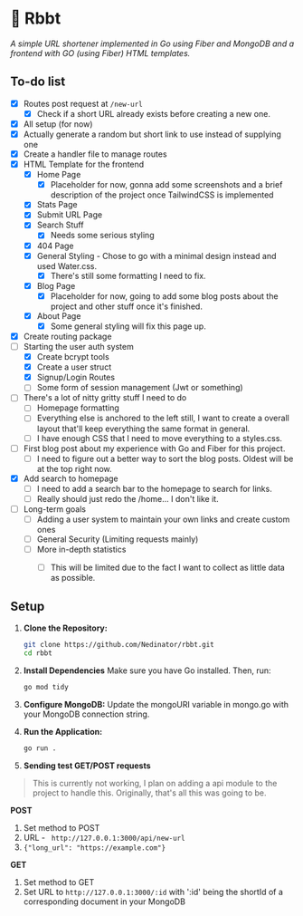 # 🐸 Rbbt
*A simple URL shortener implemented in Go using Fiber and MongoDB and a frontend with GO (using Fiber) HTML templates.*

## To-do list

- [x] Routes post request at `/new-url`
    - [x] Check if a short URL already exists before creating a new one.
- [x] All setup (for now)
- [x] Actually generate a random but short link to use instead of supplying one
- [x] Create a handler file to manage routes
- [x] HTML Template for the frontend
    - [x] Home Page
        - [x] Placeholder for now, gonna add some screenshots and a brief description of the project once TailwindCSS is implemented
    - [x] Stats Page
    - [x] Submit URL Page
    - [x] Search Stuff
        - [x] Needs some serious styling
    - [x] 404 Page
    - [x] General Styling - Chose to go with a minimal design instead and used Water.css.
        - [x] There's still some formatting I need to fix.
    - [x] Blog Page
        - [x] Placeholder for now, going to add some blog posts about the project and other stuff once it's finished.
    - [x] About Page
        - [x] Some general styling will fix this page up.
- [x] Create routing package
- [ ] Starting the user auth system
    - [x] Create bcrypt tools
    - [x] Create a user struct
    - [x] Signup/Login Routes
    - [ ] Some form of session management (Jwt or something)
- [ ] There's a lot of nitty gritty stuff I need to do
    - [ ] Homepage formatting
    - [ ] Everything else is anchored to the left still, I want to create a overall layout that'll keep everything the same format in general.
    - [ ] I have enough CSS that I need to move everything to a styles.css.
- [ ] First blog post about my experience with Go and Fiber for this project.
    - [ ] I need to figure out a better way to sort the blog posts. Oldest will be at the top right now.
- [x] Add search to homepage
    - [ ] I need to add a search bar to the homepage to search for links.
    - [ ] Really should just redo the /home... I don't like it.
- [ ] Long-term goals
    - [ ] Adding a user system to maintain your own links and create custom ones
    - [ ] General Security (Limiting requests mainly)
    - [ ] More in-depth statistics
        - [ ] This will be limited due to the fact I want to collect as little data as possible.


## Setup

1. **Clone the Repository:**

   ```bash
   git clone https://github.com/Nedinator/rbbt.git
   cd rbbt
   ```

2. **Install Dependencies**
    Make sure you have Go installed. Then, run:
    ```bash
    go mod tidy
    ```

3. **Configure MongoDB:**
    Update the mongoURI variable in mongo.go with your MongoDB connection string.


4. **Run the Application:**

    ```bash
    go run .
    ```

5. **Sending test GET/POST requests**
> This is currently not working, I plan on adding a api module to the project to handle this. Originally, that's all this was going to be.

**POST**
1. Set method to POST
2. URL - ` http://127.0.0.1:3000/api/new-url`
3. `{"long_url": "https://example.com"}`

**GET**

1. Set method to GET
2. Set URL to `http://127.0.0.1:3000/:id` with ':id' being the shortId of a corresponding document in your MongoDB
